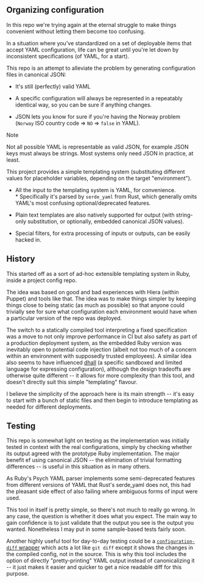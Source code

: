 Organizing configuration
------------------------

In this repo we're trying again at the eternal struggle to make things convenient without letting them become too confusing.

In a situation where you've standardized on a set of deployable items that accept YAML configuration, life can be great until you're let down by inconsistent specifications (of YAML, for a start).

This repo is an attempt to alleviate the problem by generating configuration files in canonical JSON:

* It's still (perfectly) valid YAML

* A specific configuration will always be represented in a repeatably identical way, so you can be sure if anything changes.

* JSON lets you know for sure if you're having the Norway problem (`Norway` ISO country code => `NO` => `false` in YAML).

> [!NOTE]
> Not all possible YAML is representable as valid JSON, for example JSON keys must always be strings. Most systems only need JSON in practice, at least.

This project provides a simple templating system (substituting different values for placeholder variables, depending on the target "environment").

* All the input to the templating system is YAML, for convenience.    
        * Specifically it's parsed by `serde_yaml` from Rust, which generally omits YAML's most confusing optional/deprecated features.
  
* Plain text templates are also natively supported for output (with string-only substitution, or optionally, embedded canonical JSON values).

* Special filters, for extra processing of inputs or outputs, can be easily hacked in.


History
-------

This started off as a sort of ad-hoc extensible templating system in Ruby, inside a project config repo.

The idea was based on good and bad experiences with Hiera (within Puppet) and tools like that. The idea was to make things simpler by keeping things close to being static (as much as possible) so that anyone could trivially see for sure what configuration each environment would have when a particular version of the repo was deployed.

The switch to a statically compiled tool interpreting a fixed specification was a move to not only improve performance in CI but also safety as part of a production deployment system, as the embedded Ruby version was inevitably open to potential code injection (albeit not too much of a concern within an environment with supposedly trusted employees). A similar idea also seems to have influenced [dhall](https://dhall-lang.org/) (a specific sandboxed and limited language for expressing configuration), although the design tradeoffs are otherwise quite different -- it allows for more complexity than this tool, and doesn't directly suit this simple "templating" flavour.

I believe the simplicity of the approach here is its main strength -- it's easy to start with a bunch of static files and then begin to introduce templating as needed for different deployments.


Testing
-------

This repo is somewhat light on testing as the implementation was initially tested in context with the real configurations, simply by checking whether its output agreed with the prototype Ruby implementation. The major benefit ef using canonical JSON -- the elimination of trivial formatting differences -- is useful in this situation as in many others.

As Ruby's Psych YAML parser implements some semi-deprecated features from different versions of YAML that Rust's serde_yaml does not, this had the pleasant side effect of also failing where ambiguous forms of input were used.

This tool in itself is pretty simple, so there's not much to really go wrong. In any case, the question is whether it does what you expect. The main way to gain confidence is to just validate that the output you see is the output you wanted. Nonetheless I may put in some sample-based tests fairly soon.

Another highly useful tool for day-to-day testing could be a [`configuration-diff` wrapper](https://gist.github.com/mehhhhhhhhhhhhhhh/6ddedbacaf69ab6b2117abb2b297933c#file-config-diff-rb) which acts a lot like `git diff` except it shows the changes in the compiled config, not in the source. This is why this tool includes the option of directly "pretty-printing" YAML output instead of canonicalizing it -- it just makes it easier and quicker to get a nice readable diff for this purpose.
